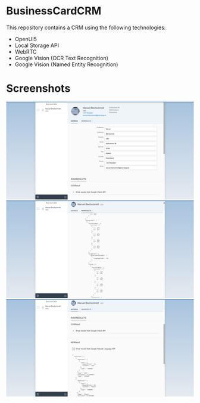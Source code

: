 # BusinessCardCRM
This repository contains a CRM using the following technologies:
 * OpenUI5
 * Local Storage API
 * WebRTC
 * Google Vision (OCR Text Recognition)
 * Google Vision (Named Entity Recognition)
 
# Screenshots

![Overview](webapp/screenshots/Overview.png)
![OCR](webapp/screenshots/OCR.png)
![NER](webapp/screenshots/NER.png)